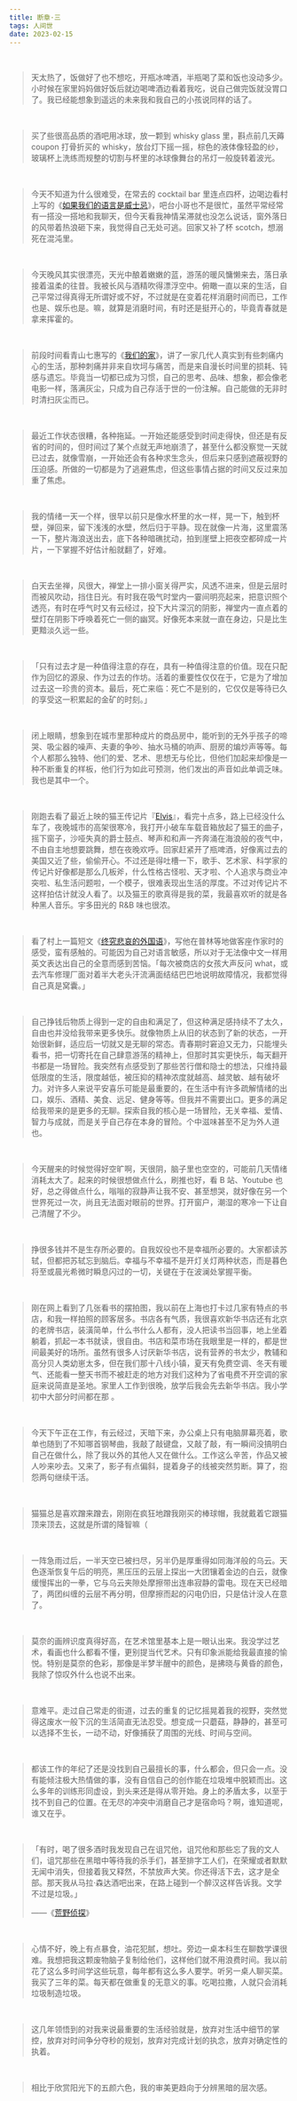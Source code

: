 ```yaml
---
title: 断章·三
tags: 人间世
date: 2023-02-15
---
```




<br/>

> 天太热了，饭做好了也不想吃，开瓶冰啤酒，半瓶喝了菜和饭也没动多少。小时候在家里妈妈做好饭后就边喝啤酒边看着我吃，说自己做完饭就没胃口了。我已经能想象到遥远的未来我和我自己的小孩说同样的话了。

<br/>

> 买了些很高品质的酒吧用冰球，放一颗到 whisky glass 里，斟点前几天薅 coupon 打骨折买的 whisky，放台灯下摇一摇，棕色的液体像轻盈的纱，玻璃杯上洗练而规整的切割与杯里的冰球像舞台的吊灯一般旋转着波光。

<br/>

> 今天不知道为什么很难受，在常去的 cocktail bar 里连点四杯，边喝边看村上写的《[如果我们的语言是威士忌](https://book.douban.com/subject/25743459/)》，吧台小哥也不是很忙，虽然平常经常有一搭没一搭地和我聊天，但今天看我神情呆滞就也没怎么说话，窗外落日的风带着热浪砸下来，我觉得自己无处可逃。回家又补了杯 scotch，想溺死在混沌里。

<br/>

> 今天晚风其实很漂亮，天光中酿着嫩嫩的蓝，游荡的暖风慵懒来去，落日承接着温柔的往昔。我被长风与酒精吹得漂浮空中。俯瞰一直以来的生活，自己平常过得真得无所谓好或不好，不过就是在变着花样消磨时间而已，工作也是、娱乐也是。嘛，就算是消磨时间，有时还是挺开心的，毕竟青春就是拿来挥霍的。

<br/>

> 前段时间看青山七惠写的《[我们的家](https://book.douban.com/subject/35578828/)》，讲了一家几代人真实到有些刺痛内心的生活，那种刺痛并非来自坎坷与痛苦，而是来自漫长时间里的损耗、钝感与遗忘。毕竟当一切都已成为习惯，自己的思考、品味、想象，都会像老电影一样，落满灰尘，只成为自己存活于世的一份注解。自己能做的无非时时清扫灰尘而已。

<br/>

> 最近工作状态很糟，各种拖延。一开始还能感受到时间走得快，但还是有反省的时间的，但时间过了某个点就无声地崩溃了，甚至什么都没察觉一天就已过去，就像雪崩，一开始还会有各种求生念头，但后来只感到遮蔽视野的压迫感。所做的一切都是为了逃避焦虑，但这些事情占据的时间又反过来加重了焦虑。

<br/>

> 我的情绪一天一个样，很早以前只是像水杯里的水一样，晃一下，触到杯壁，弹回来，留下浅浅的水壁，然后归于平静。现在就像一片海，这里震荡一下，整片海浪送出去，底下各种暗礁扰动，拍到崖壁上把夜空都碎成一片片，一下掌握不好估计船就翻了，好难。

<br/>

> 白天去坐禅，风很大，禅堂上一排小窗关得严实，风透不进来，但是云层时而被风吹动，挡住日光。有时我在吸气时堂内一霎间明亮起来，把意识照个透亮，有时在呼气时又有云经过，投下大片深沉的阴影，禅堂内一直点着的壁灯在阴影下呼唤着死亡一侧的幽冥。好像死本来就一直在身边，只是比生更黯淡久远一些。

<br/>

> 「只有过去才是一种值得注意的存在，具有一种值得注意的价值。现在只配作为回忆的源泉、作为过去的作坊。活着的重要性仅仅在于，它是为了增加过去这一珍贵的资本。最后，死亡来临：死亡不是别的，它仅仅是等待已久的享受这一积累起的金矿的时刻。」

<br/>

> 闭上眼睛，想象到在城市里那种成片的商品房中，能听到的无外乎孩子的啼哭、吸尘器的噪声、夫妻的争吵、抽水马桶的响声、厨房的煸炒声等等。每个人都那么独特、他们的爱、艺术、思想无与伦比，但他们加起来却像是一种不断重复的样板，他们行为如此可预测，他们发出的声音如此单调乏味。我也是其中一个。

<br/>

> 刚跑去看了最近上映的猫王传记片『[Elvis](https://movie.douban.com/subject/26305582/)』，看完十点多，路上已经没什么车了，夜晚城市的高架很寒冷，我打开小破车车载音箱放起了猫王的曲子，摇下窗子，沙哑失真的爵士鼓点、琴声和和声一齐奔涌在海浪般的夜气中，不由自主地想要跳舞，想在夜晚欢呼。回家赶紧开了瓶啤酒，好像离过去的美国又近了些，偷偷开心。不过还是得吐槽一下，歌手、艺术家、科学家的传记片好像都是那么几板斧，什么性格古怪啦、天才啦、个人追求与商业冲突啦、私生活问题啦，一个模子，很难表现出生活的厚度。不过对传记片不这样拍估计就没人看了。以及猫王的歌真得是我的菜，我最喜欢听的就是各种黑人音乐。宇多田光的 R&B 味也很浓。

<br/>

> 看了村上一篇短文《[终究悲哀的外国语](https://book.douban.com/subject/35338094/)》，写他在普林等地做客座作家时的感受，蛮有感触的。可能因为自己对语言敏感，所以对于无法像中文一样用英文表达出自己的全意而感到苦恼。「每次被商店的女孩大声反问 what，或去汽车修理厂面对着半大老头汗流满面结结巴巴地说明故障情况，我都觉得自己真是窝囊。」

<br/>

> 自己挣钱后物质上得到一定的自由和满足了，但这种满足感持续不了太久，自由也并没给我带来更多快乐。就像物质上从旧的状态到了新的状态，一开始很新鲜，适应后一切就又是无聊的常态。青春期时窘迫又无力，只能埋头看书，把一切寄托在自己肆意游荡的精神上，但那时其实更快乐，每天翻开书都是一场冒险。我突然有点感受到了那些苦行僧和隐士的想法，只维持最低限度的生活，限度越低，被压抑的精神浓度就越高、越灵敏、越有破坏力。对许多人来说平安喜乐可能是最重要的，在生活中有许多疏解情绪的出口，娱乐、酒精、美食、远足、健身等等。但我并不需要出口。更多的满足给我带来的是更多的无聊。探索自我的核心是一场冒险，无关幸福、爱情、智力与成就，而是关乎自己存在本身的冒险。个中滋味甚至不足为外人道也。

<br/>

> 今天醒来的时候觉得好空旷啊，天很阴，脑子里也空空的，可能前几天情绪消耗太大了。起来的时候很想做点什么，刷推也好，看 B 站、Youtube 也好，总之得做点什么，嗡嗡的寂静声让我不安、甚至想哭，就好像在另一个世界死过一次，尚且无法面对眼前的世界。打开窗户，潮湿的寒冷一下让自己清醒了不少。

<br/>

> 挣很多钱并不是生存所必要的。自我奴役也不是幸福所必要的。大家都读苏轼，但都把苏轼忘到脑后。幸福与不幸福不是开灯关灯两种状态，而是暮色将至或晨光希微时瞬息闪过的一切，关键在于在波澜处掌握平衡。



<br/>

> 刚在网上看到了几张看书的摆拍图，我以前在上海也打卡过几家有特点的书店，和我一样拍照的顾客居多。书店各有气质，我很喜欢新华书店还有北京的老牌书店，装潢简单，什么书什么人都有，没人把读书当回事，地上坐着躺着，抓起一本书就读，很自由。书店和菜市场在我眼里是一样的，都是世间最美好的场所。虽然有很多人讨厌新华书店，说有营养的书太少，教辅和高分贝人类幼崽太多，但在我们那十八线小镇，夏天有免费空调、冬天有暖气、还能看一整天书而不被赶走的地方对我们这种为了省电费不开空调的家庭来说简直是圣地。家里人工作到很晚，放学后我会先去新华书店。我小学初中大部分时间都在那 。

<br/>

> 今天下午正在工作，有云经过，天暗下来，办公桌上只有电脑屏幕亮着，歌单也随到了不知哪首钢琴曲，我敲了敲键盘，又敲了敲，有一瞬间没搞明白自己在做什么，除了我以外的其他人又在做什么。工作这么辛苦，作品又被人吵来吵去。又来了，影子有点偏斜，提着身子的线被突然剪断。算了，抱怨两句继续干活。

<br/>

> 猫猫总是喜欢蹭来蹭去，刚刚在疯狂地蹭我刚买的棒球帽，我就戴着它跟猫顶来顶去，这就是所谓的降智嘛（

<br/>

> 一阵急雨过后，一半天空已被扫尽，另半仍是厚重得如同海洋般的乌云。天色逐渐恢复午后的明亮，黑压压的云层上探出一大团镶着金边的白云，就像缓慢挥出的一拳，它与乌云夹隙处摩擦带出连串寂静的雷电。现在天已经暗了，两团纠缠的云层不再分明，但摩擦而起的闪电仍旧，只是估计没人在意了。

<br/>

> 莫奈的画辨识度真得好高，在艺术馆里基本上是一眼认出来。我没学过艺术，看画也什么都看不懂，更别提当代艺术。只有印象派能给我最直接的愉悦。特别是莫奈的色彩，那像是半梦半醒中的颜色，是拂晓与黄昏的颜色，我除了惊叹外什么也说不出来。

<br/>

> 意难平。走过自己常走的街道，过去的重复的记忆摇晃着我的视野，突然觉得这废水一般下沉的生活简直无法忍受。想变成一只蘑菇，静静的，甚至可以选择不生长，一动不动，好像捕获了周围的光线、时间与空间。

<br/>

> 都该工作的年纪了还是没找到自己最擅长的事，什么都会，但只会一点。没有能倾注极大热情做的事，没有自信自己的创作能在垃圾堆中脱颖而出。这么多年的训练形同虚设，到头来还是得从零开始。身上的矛盾太多，以至于找不到自己的位置。在无尽的冲突中消磨自己才是宿命吗？啊，谁知道呢，谁又在乎。

<br/>

> 「有时，喝了很多酒时我发现自己在诅咒他，诅咒他和那些忘了我的文人们，诅咒那些在黑暗中等待我的杀手们，甚至排字工人们，在荣耀或者默默无闻中消失，但接着我又释然，不禁放声大笑。你还得活下去，这才是全部。那天我从马拉·森达酒吧出来，在路上碰到一个醉汉这样告诉我。文学不过是垃圾。」
>
> ——《[荒野侦探](https://book.douban.com/subject/21855881/)》

<br/>

> 心情不好，晚上有点暴食，油花犯腻，想吐。旁边一桌本科生在聊数学课很难。我想把我这颗废物脑子复制给他们，这样他们就不用浪费时间。我以前花了这么多时间学这些玩意，每年都有这么多人要学。听另一桌人聊买菜。我买了三年的菜。每天都在做重复的无意义的事。吃喝拉撒，人就只会消耗垃圾制造垃圾。

<br/>

> 这几年领悟到的对我来说最重要的生活经验就是，放弃对生活中细节的掌控，放弃对时间争分夺秒的规划，放弃对完成计划的执念，放弃对确定性的执着。

<br/>

> 相比于欣赏阳光下的五颜六色，我的审美更趋向于分辨黑暗的层次感。
